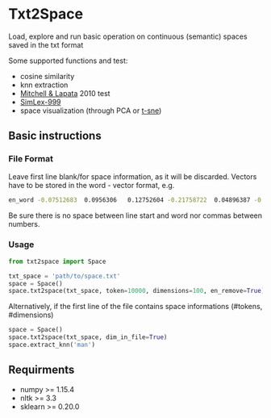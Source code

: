 # Txt2Space

Load, explore and run basic operation on continuous (semantic) spaces saved in the txt format

Some supported functions and test: 
- cosine similarity
- knn extraction
- [Mitchell & Lapata](https://onlinelibrary.wiley.com/doi/full/10.1111/j.1551-6709.2010.01106.x) 2010 test 
- [SimLex-999](https://fh295.github.io/simlex.html)
- space visualization (through PCA or [t-sne](https://lvdmaaten.github.io/tsne/))

## Basic instructions 

### File Format
Leave first line blank/for space information, as it will be discarded.
Vectors have to be stored in the word - vector format, e.g.

```bash
en_word -0.07512683  0.0956306   0.12752604 -0.21758722  0.04896387 -0.3884378 ...
```

Be sure there is no space between line start and word nor commas between numbers.

### Usage
```python
from txt2space import Space

txt_space = 'path/to/space.txt'
space = Space()
space.txt2space(txt_space, token=10000, dimensions=100, en_remove=True)
```
Alternatively, if the first line of the file contains space informations (#tokens, #dimensions)

```python
space = Space()
space.txt2space(txt_space, dim_in_file=True)
space.extract_knn('man')
```

## Requirments
 - numpy >= 1.15.4
 - nltk >= 3.3
 - sklearn >= 0.20.0
